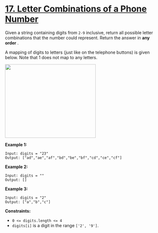 # [17. Letter Combinations of a Phone Number](https://leetcode.com/problems/letter-combinations-of-a-phone-number/description/?envType=study-plan-v2&envId=top-interview-150)

Given a string containing digits from `2-9` inclusive, return all possible letter combinations that the number could represent. Return the answer in **any order** .

A mapping of digits to letters (just like on the telephone buttons) is given below. Note that 1 does not map to any letters.

<img alt="" src="https://assets.leetcode.com/uploads/2022/03/15/1200px-telephone-keypad2svg.png" style="width: 300px; height: 243px;">

**Example 1:** 

```
Input: digits = "23"
Output: ["ad","ae","af","bd","be","bf","cd","ce","cf"]
```

**Example 2:** 

```
Input: digits = ""
Output: []
```

**Example 3:** 

```
Input: digits = "2"
Output: ["a","b","c"]
```

**Constraints:** 

- `0 <= digits.length <= 4`
- `digits[i]` is a digit in the range `['2', '9']`.